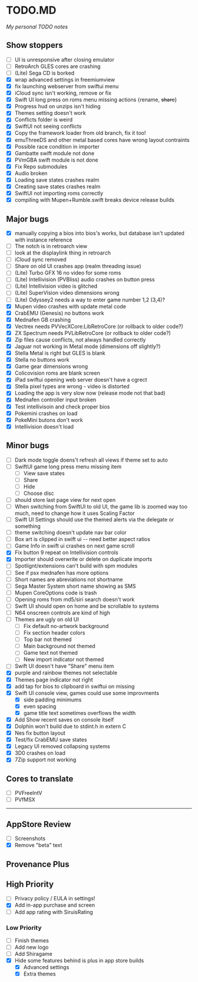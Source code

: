 # TODO.MD
_My personal TODO notes_

## Show stoppers

- [ ] UI is unresponsive after closing emulator
- [ ] RetroArch GLES cores are crashing
- [ ] (Lite) Sega CD is borked
- [X] wrap advanced settings in freemiumview
- [X] fix launching webserver from swiftui menu
- [X] iCloud sync isn't working, remove or fix
- [X] Swift UI long press on roms menu missing actions {rename, ~~share~~}
- [X] Progress hud on unzips isn't hiding
- [X] Themes setting doesn't work
- [X] Conflicts folder is weird
- [X] SwiftUI not seeing conflicts
- [X] Copy the framework loader from old branch, fix it too!
- [X] emuThreeDS and other metal based cores have wrong layout contraints
- [X] Possible race condition in importer
- [X] Gambatte swift module not done
- [X] PVmGBA swift module is not done
- [X] Fix Repo submodules
- [X] Audio broken
- [X] Loading save states crashes realm
- [X] Creating save states crashes realm
- [X] SwiftUI not importing roms correctly
- [X] compiling with Mupen+Rumble.swift breaks device release builds

## Major bugs

- [X] manually copying a bios into bios's works, but database isn't updated with instance reference
- [ ] The notch is in retroarch view
- [ ] look at the displaylink thing in retroarch
- [ ] iCloud sync removed
- [ ] Share on old UI crashes app (realm threading issue)
- [ ] (Lite) Turbo GFX 16 no video for some roms
- [ ] (Lite) Intellivision (PVBliss) audio crashes on button press
- [ ] (Lite) Intellivision video is glitched
- [ ] (Lite) SuperVision video dimensions wrong
- [ ] (Lite) Odyssey2 needs a way to enter game number 1,2 (3,4)?
- [X] Mupen video crashes with update metal code
- [X] CrabEMU (Genesis) no buttons work
- [X] Mednafen GB crashing
- [X] Vectrex needs PVVecXCore:LibRetroCore (or rollback to older code?)
- [X] ZX Spectrum needs PVLibRetroCore (or rollback to older code?)
- [X] Zip files cause conflicts, not always handled correctly
- [X] Jaguar not working in Metal mode (dimensions off slightly?)
- [X] Stella Metal is right but GLES is blank
- [X] Stella no buttons work
- [X] Game gear dimensions wrong
- [X] Colicovision roms are blank screen
- [X] iPad swiftui opening web server doesn't have a cgrect
- [X] Stella pixel types are wrong - video is distorted
- [X] Loading the app is very slow now (release mode not that bad)
- [X] Mednafen controller input broken
- [X] Test intellivisoin and check proper bios
- [X] Pokemini crashes on load
- [X] PokeMini butons don't work
- [X] Intellivision doesn't load

## Minor bugs

- [ ] Dark mode toggle doens't refresh all views if theme set to auto
- [ ] SwiftUI game long press menu missing item
    - [ ] View save states
    - [ ] Share
    - [ ] Hide
    - [ ] Choose disc
- [ ] should store last page view for next open
- [ ] When switching from SwiftUI to old UI, the game lib is zoomed way too much, need to change how it uses Scaling Factor
- [ ] Swift UI Settings should use the themed alerts via the delegate or something
- [ ] theme switching doesn't update nav bar color
- [ ] Box art is clipped in swift ui -- need better aspect ratios
- [ ] Game Info in swift ui crashes on next game scroll
- [X] Fix button 9 repeat on Intellivision controls
- [X] Importer should overwrite or delete on duplicate imports
- [ ] Spotlignt/extensions can't build with spm modules
- [ ] See if psx mednafen has more options
- [ ] Short names are abreviations not shortname
- [ ] Sega Master System short name showing as SMS
- [ ] Mupen CoreOptions code is trash 
- [ ] Opening roms from md5/siri search doesn't work
- [ ] Swift UI should open on home and be scrollable to systems
- [ ] N64 onscreen controls are kind of high
- [ ] Themes are ugly on old UI
    - [ ] Fix default no-artwork background
    - [ ] Fix section header colors
    - [ ] Top bar not themed
    - [ ] Main background not themed
    - [ ] Game text not themed
    - [ ] New import indicator not themed
- [ ] Swift UI doesn't have "Share" menu item
- [X] purple and rainbow themes not selectable
- [X] Themes page indicator not right
- [X] add tap for bios to clipboard in swiftui on missing
- [X] Swift UI console view, games could use some improvments
    - [X] side padding minimums
    - [X] even spacing
    - [X] game title text sometimes overflows the width
- [X] Add Show recent saves on console itself
- [X] Dolphin won't build due to stdint.h in extern C
- [X] Nes fix button layout
- [X] Test/fix CrabEMU save states
- [X] Legacy UI removed collapsing systems
- [X] 3D0 crashes on load
- [X] 7Zip support not working

## Cores to translate

- [ ] PVFreeIntV
- [ ] PVfMSX

--------------------------------------

## AppStore Review

- [ ] Screenshots
- [X] Remove "beta" text

## Provenance Plus

## High Priority
- [ ] Privacy policy / EULA in settings!
- [X] Add in-app purchase and screen
- [ ] Add app rating with SiruisRating
### Low Priority
- [ ] Finish themes
- [ ] Add new logo
- [ ] Add Shiragame
- [X] Hide some features behind is plus in app store builds
    - [X] Advanced settings
    - [X] Extra themes
